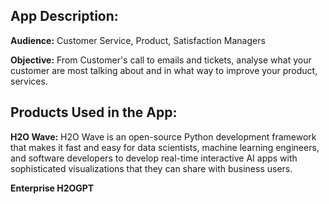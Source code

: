 ## App Description: 

**Audience:** Customer Service, Product, Satisfaction Managers

**Objective:** From Customer's call to emails and tickets, analyse what your customer are most talking about and in what way to improve your product, services.

## Products Used in the App: 

**H2O Wave:** H2O Wave is an open-source Python development framework that makes it fast and easy for data scientists, machine learning engineers, and software developers to develop real-time interactive AI apps with sophisticated visualizations that they can share with business users.

**Enterprise H2OGPT**